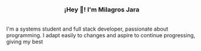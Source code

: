  <h3 align="center">¡Hey 👋! I'm Milagros Jara</h3>
</p>
<br/>I'm a systems student and full stack developer, passionate about programming.
I adapt easily to changes and aspire to continue progressing, giving my best</br>


